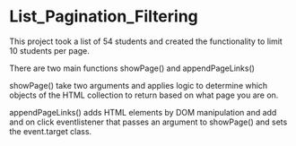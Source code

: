 # List_Pagination_Filtering

This project took a list of 54 students and created the functionality to limit
10 students per page.

There are two main functions showPage() and appendPageLinks()

showPage() take two arguments and applies logic to determine which objects of the
HTML collection to return based on what page you are on.

appendPageLinks() adds HTML elements by DOM manipulation and add and on click eventlistener
that passes an argument to showPage() and sets the event.target class.
